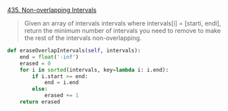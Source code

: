 [435. Non-overlapping Intervals](https://leetcode.com/problems/non-overlapping-intervals)

> Given an array of intervals intervals where intervals[i] = [starti, endi], return the minimum number of intervals you need to remove to make the rest of the intervals non-overlapping.

```python
def eraseOverlapIntervals(self, intervals):
    end = float('-inf')
    erased = 0
    for i in sorted(intervals, key=lambda i: i.end):
        if i.start >= end:
            end = i.end
        else:
            erased += 1
    return erased
```